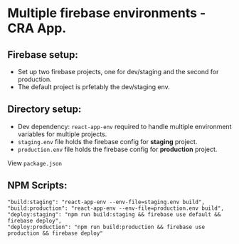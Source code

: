 # Multiple firebase environments - CRA App.

## Firebase setup:

- Set up two firebase projects, one for dev/staging and the second for production.
- The default project is prfetably the dev/staging env.

## Directory setup:

- Dev dependency: `react-app-env` required to handle multiple environment variables for multiple projects.
- `staging.env` file holds the firebase config for **staging** project.
- `production.env` file holds the firebase config for **production** project.

View `package.json`

## NPM Scripts:

```
"build:staging": "react-app-env --env-file=staging.env build",
"build:production": "react-app-env --env-file=production.env build",
"deploy:staging": "npm run build:staging && firebase use default && firebase deploy",
"deploy:production": "npm run build:production && firebase use production && firebase deploy"
```
